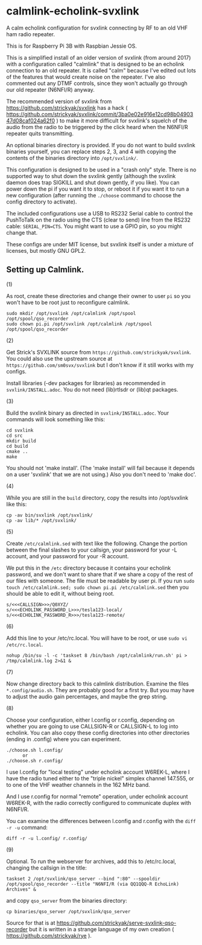 # calmlink-echolink-svxlink
A calm echolink configuration for svxlink connecting by RF to an old VHF ham radio repeater.

This is for Raspberry Pi 3B with Raspbian Jessie OS.

This is a simplified install of an older version of svxlink (from around
2017) with a configuration called "calmlink" that is designed to be an
echolink connection to an old repeater.  It is called "calm" because I've
edited out lots of the features that would create noise on the repeater.
I've also commented out any DTMF controls, since they won't actually go
through our old repeater (N6NFI/R) anyway.

The recommended version of svxlink from
https://github.com/strickyak/svxlink has a hack (
https://github.com/strickyak/svxlink/commit/3ba0e02e916e12cd98b0490347d08caf024a62f0
) to make it more difficult for svxlink's squelch of the audio from
the radio to be triggered by the click heard when the N6NFI/R repeater
quits transmitting.

An optional binaries directory is provided.  If you do not want to build
svxlink binaries yourself, you can replace steps 2, 3, and 4 with copying
the contents of the binaries directory into `/opt/svxlink/`.

This configuration is designed to be used in a "crash only" style.
There is no supported way to shut down the svxlink gently (although the
svxlink daemon does trap SIGKILL and shut down gently, if you like).
You can power down the pi if you want it to stop, or reboot it if you
want it to run a new configuration (after running the `./choose` command
to choose the config directory to activate).

The included configurations use a USB to RS232 Serial cable to control
the PushToTalk on the radio using the CTS (clear to send) line from
the RS232 cable: `SERIAL_PIN=CTS`.  You might want to use a GPIO pin,
so you might change that.

These configs are under MIT license, but svxlink itself is under a
mixture of licenses, but mostly GNU GPL2.

## Setting up Calmlink.

(1)

As root, create these directories and change their owner to
user `pi` so you won't have to be root just to reconfigure calmlink.

    sudo mkdir /opt/svxlink /opt/calmlink /opt/spool /opt/spool/qso_recorder
    sudo chown pi.pi /opt/svxlink /opt/calmlink /opt/spool /opt/spool/qso_recorder

(2)

Get Strick's SVXLINK source from `https://github.com/strickyak/svxlink`.
You could also use the upstream source at `https://github.com/sm0svx/svxlink`
but I don't know if it still works with my configs.

Install libraries (-dev packages for libraries) as recommended in `svxlink/INSTALL.adoc`.
You do not need (lib)rtlsdr or (lib)qt packages.

(3)

Build the svxlink binary as directed in `svxlink/INSTALL.adoc`.
Your commands will look something like this:

    cd svxlink
    cd src
    mkdir build
    cd build
    cmake ..
    make

You should not 'make install'.
(The 'make install' will fail because it depends on a user 'svxlink' that we are not using.)
Also you don't need to 'make doc'.

(4)

While you are still in the `build` directory,
copy the results into /opt/svxlink like this:

    cp -av bin/svxlink /opt/svxlink/
    cp -av lib/* /opt/svxlink/

(5)

Create `/etc/calmlink.sed` with text like the following.
Change the portion between the final slashes to your callsign,
your password for your -L account, and your password
for your -R account.

We put this in the `/etc` directory because it contains your echolink
password, and we don't want to share that if we share a copy of the rest
of our files with someone.  The file must be readable by user pi.  If you
run `sudo touch /etc/calmlink.sed; sudo chown pi.pi /etc/calmlink.sed`
then you should be able to edit it, without being root.

    s/<<<CALLSIGN>>>/Q0XYZ/
    s/<<<ECHOLINK_PASSWORD_L>>>/tesla123-local/
    s/<<<ECHOLINK_PASSWORD_R>>>/tesla123-remote/

(6)

Add this line to your /etc/rc.local.  You will have to be root,
or use `sudo vi /etc/rc.local`.

    nohup /bin/su -l -c 'taskset 8 /bin/bash /opt/calmlink/run.sh' pi > /tmp/calmlink.log 2>&1 &

(7)

Now change directory back to this calmlink distribution.
Examine the files `*.config/audio.sh`.
They are probably good for a first try.
But you may have to adjust the audio gain percentages,
and maybe the grep string.

(8)

Choose your configuration, either l.config or r.config,
depending on whether you are going to use CALLSIGN-R or CALLSIGN-L
to log into echolink.  You can also copy these config directories
into other directories (ending in .config) where you can experiment.

    ./choose.sh l.config/
          or
    ./choose.sh r.config/

I use l.config for "local testing" under echolink account W6REK-L,
where I have the radio tuned either to the "triple nickel"
simplex channel 147.555, or to one of the VHF weather channels in the 162 MHz band.

And I use r.config for normal "remote" operation,
under echolink account W6REK-R,
with the radio correctly configured to communicate duplex with N6NFI/R.

You can examine the differences between l.config and r.config
with the `diff -r -u` command:

    diff -r -u l.config/ r.config/

(9)

Optional.  To run the webserver for archives, add this to /etc/rc.local,
changing the callsign in the title:

    taskset 2 /opt/svxlink/qso_server --bind ":80" --spooldir /opt/spool/qso_recorder --title "N6NFI/R (via QQ1QQQ-R EchoLink) Archives" &

and copy `qso_server` from the binaries directory:

    cp binaries/qso_server /opt/svxlink/qso_server

Source for that is at
https://github.com/strickyak/serve-svxlink-qso-recorder but
it is written in a strange language of my own creation (
https://github.com/strickyak/rye ).
